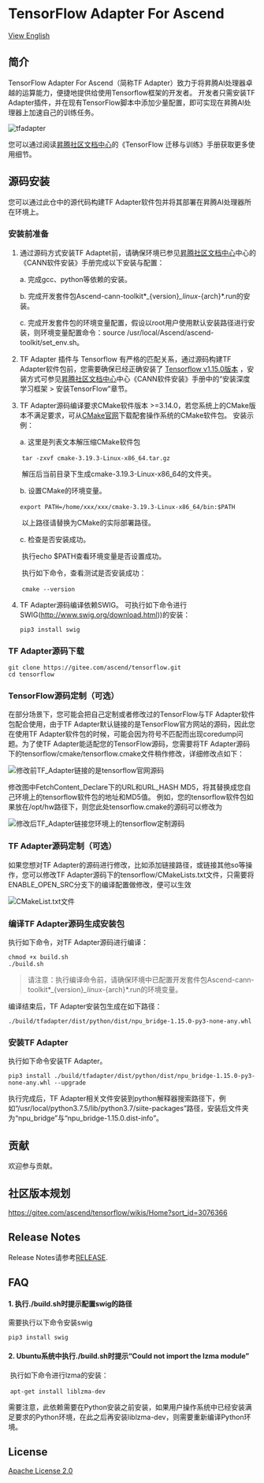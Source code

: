 # TensorFlow Adapter For Ascend

[View English](README.en.md)

## 简介
TensorFlow Adapter For Ascend（简称TF Adapter）致力于将昇腾AI处理器卓越的运算能力，便捷地提供给使用Tensorflow框架的开发者。
开发者只需安装TF Adapter插件，并在现有TensorFlow脚本中添加少量配置，即可实现在昇腾AI处理器上加速自己的训练任务。

![tfadapter](https://images.gitee.com/uploads/images/2020/1027/094640_8f305b88_8175427.jpeg "framework.jpg")

您可以通过阅读[昇腾社区文档中心](https://www.hiascend.com/zh/document)的《TensorFlow 迁移与训练》手册获取更多使用细节。

## 源码安装
您可以通过此仓中的源代码构建TF Adapter软件包并将其部署在昇腾AI处理器所在环境上。

### 安装前准备
1. 通过源码方式安装TF Adaptet前，请确保环境已参见[昇腾社区文档中心](https://www.hiascend.com/zh/document)中心的《CANN软件安装》手册完成以下安装与配置：

   a. 完成gcc、python等依赖的安装。

   b. 完成开发套件包Ascend-cann-toolkit*_{version}*_linux-*{arch}*.run的安装。

   c. 完成开发套件包的环境变量配置，假设以root用户使用默认安装路径进行安装，则环境变量配置命令：source  /usr/local/Ascend/ascend-toolkit/set_env.sh。

2. TF Adapter 插件与 Tensorflow 有严格的匹配关系，通过源码构建TF Adapter软件包前，您需要确保已经正确安装了 [Tensorflow v1.15.0版本](https://www.tensorflow.org/install/pip) ，安装方式可参见[昇腾社区文档中心](https://www.hiascend.com/zh/document)中心《CANN软件安装》手册中的“安装深度学习框架 > 安装TensorFlow”章节。

3. TF Adapter源码编译要求CMake软件版本 >=3.14.0，若您系统上的CMake版本不满足要求，可从[CMake官网](https://cmake.org/download/)下载配套操作系统的CMake软件包。
   安装示例：

   a. 这里是列表文本解压缩CMake软件包

   ​    `tar -zxvf cmake-3.19.3-Linux-x86_64.tar.gz`

   ​     解压后当前目录下生成cmake-3.19.3-Linux-x86_64的文件夹。

   b. 设置CMake的环境变量。

   ​    `export PATH=/home/xxx/xxx/cmake-3.19.3-Linux-x86_64/bin:$PATH`

   ​    以上路径请替换为CMake的实际部署路径。

   c. 检查是否安装成功。
   
   ​    执行echo $PATH查看环境变量是否设置成功。
   
   ​    执行如下命令，查看测试是否安装成功：
   
   ​    `cmake --version`

 4. TF Adapter源码编译依赖SWIG。
       可执行如下命令进行SWIG(http://www.swig.org/download.html))的安装：

       `pip3 install swig`

### TF Adapter源码下载

```
git clone https://gitee.com/ascend/tensorflow.git
cd tensorflow
```
### TensorFlow源码定制（可选）
在部分场景下，您可能会把自己定制或者修改过的TensorFlow与TF Adapter软件包配合使用，由于TF Adapter默认链接的是TensorFlow官方网站的源码，因此您在使用TF Adapter软件包的时候，可能会因为符号不匹配而出现coredump问题。为了使TF Adapter能适配您的TensorFlow源码，您需要将TF Adapter源码下的tensorflow/cmake/tensorflow.cmake文件稍作修改，详细修改点如下：

![修改前TF_Adapter链接的是tensorflow官网源码](https://gitee.com/guopeian/tensorflow/raw/fix_readme/tf_adapter/docs/tensorflow_cmake.png "tensorflow_cmake.png")

修改图中FetchContent_Declare下的URL和URL_HASH MD5，将其替换成您自己环境上的tensorflow软件包的地址和MD5值。
例如，您的tensorflow软件包如果放在/opt/hw路径下，则您此处tensorflow.cmake的源码可以修改为

![修改后TF_Adapter链接您环境上的tensorflow定制源码](https://gitee.com/guopeian/tensorflow/raw/fix_readme/tf_adapter/docs/revise_tensorflow.png "revise_tensorflow.png")

### TF Adapter源码定制（可选）
如果您想对TF Adapter的源码进行修改，比如添加链接路径，或链接其他so等操作，您可以修改TF Adapter源码下的tensorflow/CMakeLists.txt文件，只需要将ENABLE_OPEN_SRC分支下的编译配置做修改，便可以生效

![CMakeList.txt文件](https://gitee.com/guopeian/tensorflow/raw/fix_readme/tf_adapter/docs/cmake.png "cmake.png")

### 编译TF Adapter源码生成安装包
执行如下命令，对TF Adapter源码进行编译：
```
chmod +x build.sh
./build.sh
```
> 请注意：执行编译命令前，请确保环境中已配置开发套件包Ascend-cann-toolkit*_{version}*_linux-*{arch}*.run的环境变量。

编译结束后，TF Adapter安装包生成在如下路径：

```
./build/tfadapter/dist/python/dist/npu_bridge-1.15.0-py3-none-any.whl
```

### 安装TF Adapter
执行如下命令安装TF Adapter。
```
pip3 install ./build/tfadapter/dist/python/dist/npu_bridge-1.15.0-py3-none-any.whl --upgrade
```
执行完成后，TF Adapter相关文件安装到python解释器搜索路径下，例如“/usr/local/python3.7.5/lib/python3.7/siite-packages”路径，安装后文件夹为“npu_bridge”与“npu_bridge-1.15.0.dist-info”。

## 贡献
欢迎参与贡献。

## 社区版本规划
https://gitee.com/ascend/tensorflow/wikis/Home?sort_id=3076366

## Release Notes

Release Notes请参考[RELEASE](RELEASE.md).

## FAQ
#### 1. 执行./build.sh时提示配置swig的路径
需要执行以下命令安装swig
```
pip3 install swig
```
#### 2. Ubuntu系统中执行./build.sh时提示“Could not import the lzma module”

​     执行如下命令进行lzma的安装：

​     `apt-get install liblzma-dev`

​      需要注意，此依赖需要在Python安装之前安装，如果用户操作系统中已经安装满足要求的Python环境，在此之后再安装liblzma-dev，则需要重新编译Python环境。


## License

[Apache License 2.0](LICENSE)
